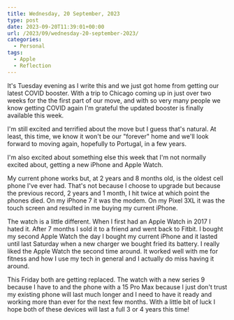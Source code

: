 ```yaml
---
title: Wednesday, 20 September, 2023
type: post
date: 2023-09-20T11:39:01+00:00
url: /2023/09/wednesday-20-september-2023/
categories:
  - Personal
tags:
  - Apple
  - Reflection
---
```


It's Tuesday evening as I write this and we just got home from getting our latest COVID booster. With a trip to Chicago coming up in just over two weeks for the the first part of our move, and with so very many people we know getting COVID again I'm grateful the updated booster is finally available this week.

I'm still excited and terrified about the move but I guess that's natural. At least, this time, we know it won't be our "forever" home and we'll look forward to moving again, hopefully to Portugal, in a few years.

I'm also excited about something else this week that I'm not normally excited about, getting a new iPhone and Apple Watch.

My current phone works but, at 2 years and 8 months old, is the oldest cell phone I've ever had. That's not because I choose to upgrade but because the previous record, 2 years and 1 month, I hit twice at which point the phones died. On my iPhone 7 it was the modem. On my Pixel 3XL it was the touch screen and resulted in me buying my current iPhone.

The watch is a little different. When I first had an Apple Watch in 2017 I hated it. After 7 months I sold it to a friend and went back to Fitbit. I bought my second Apple Watch the day I bought my current iPhone and it lasted until last Saturday when a new charger we bought fried its battery. I really liked the Apple Watch the second time around. It worked well with me for fitness and how I use my tech in general and I actually do miss having it around.

This Friday both are getting replaced. The watch with a new series 9 because I have to and the phone with a 15 Pro Max because I just don't trust my existing phone will last much longer and I need to have it ready and working more than ever for the next few months. With a little bit of luck I hope both of these devices will last a full 3 or 4 years this time!